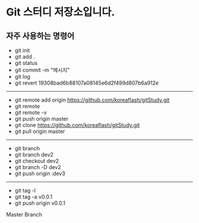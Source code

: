 # Git 스터디 저장소입니다.

## 자주 사용하는 명령어

- git init
- git add .
- git status
- git commit -m "메시지"
- git log
- git revert 19308bad6b88107a08145e6d2f499d807b6a912e

---

- git remote add origin https://github.com/koreaflash/gitStudy.git
- git remote
- git remote -v
- git push origin master
- git clone https://github.com/koreaflash/gitStudy.git
- git pull origin master

---

- git branch
- git branch dev2
- git checkout dev2
- git branch -D dev2
- git push origin :dev3

---

- git tag -l
- git tag -a v0.0.1
- git push origin v0.0.1

Master Branch
